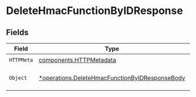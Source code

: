 # DeleteHmacFunctionByIDResponse


## Fields

| Field                                                                                                           | Type                                                                                                            | Required                                                                                                        | Description                                                                                                     |
| --------------------------------------------------------------------------------------------------------------- | --------------------------------------------------------------------------------------------------------------- | --------------------------------------------------------------------------------------------------------------- | --------------------------------------------------------------------------------------------------------------- |
| `HTTPMeta`                                                                                                      | [components.HTTPMetadata](../../models/components/httpmetadata.md)                                              | :heavy_check_mark:                                                                                              | N/A                                                                                                             |
| `Object`                                                                                                        | [*operations.DeleteHmacFunctionByIDResponseBody](../../models/operations/deletehmacfunctionbyidresponsebody.md) | :heavy_minus_sign:                                                                                              | a list of HmacFunction objects                                                                                  |